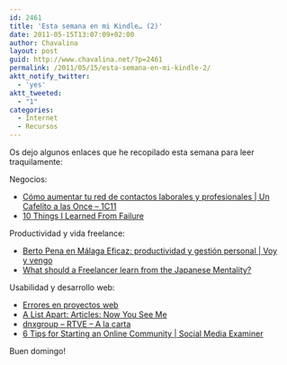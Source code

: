 ```yaml
---
id: 2461
title: 'Esta semana en mi Kindle… (2)'
date: 2011-05-15T13:07:09+02:00
author: Chavalina
layout: post
guid: http://www.chavalina.net/?p=2461
permalink: /2011/05/15/esta-semana-en-mi-kindle-2/
aktt_notify_twitter:
  - 'yes'
aktt_tweeted:
  - "1"
categories:
  - Internet
  - Recursos
---
```

Os dejo algunos enlaces que he recopilado esta semana para leer traquilamente:

Negocios:

  * [Cómo aumentar tu red de contactos laborales y profesionales | Un Cafelito a las Once &#8211; 1C11](http://www.uncafelitoalasonce.com/como-aumentar-red-contactos-laborales-profesionales)
  * [10 Things I Learned From Failure](http://www.inc.com/millennial-entrepreneurs/10-things-i-learned-from-failure.html)

Productividad y vida freelance:

  * [Berto Pena en Málaga Eficaz: productividad y gestión personal | Voy y vengo](http://matias.zavia.es/conocimiento/berto-pena-en-malaga-eficaz-productividad-y-gestion-personal)
  * [What should a Freelancer learn from the Japanese Mentality?](http://www.graphicmania.net/what-should-a-freelancer-learn-from-the-japanese-mentality/)

Usabilidad y desarrollo web:

  * [Errores en proyectos web](http://www.ricardotayar.com/2011/05/02/errores-proyectos-sitios-web/)
  * [A List Apart: Articles: Now You See Me](http://www.alistapart.com/articles/now-you-see-me/)
  * [dnxgroup &#8211; RTVE &#8211; A la carta](http://dnxgroup.com/clientes/casos-estudio/caso_estudio_RTVE_alacarta.html)
  * [6 Tips for Starting an Online Community | Social Media Examiner](http://www.socialmediaexaminer.com/6-tips-for-starting-an-online-community/)

Buen domingo!
